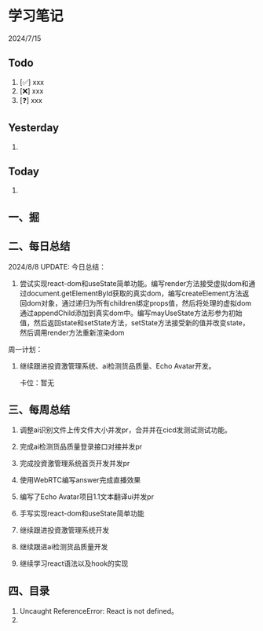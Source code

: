 # 学习笔记

2024/7/15



## Todo

1. [✅] xxx
2. [❌] xxx
3. [❓] xxx



## Yesterday

1. 




## Today

1. 



## 一、掘





## 二、每日总结

2024/8/8 UPDATE: 今日总结：

1. 尝试实现react-dom和useState简单功能。编写render方法接受虚拟dom和通过document.getElementById获取的真实dom，编写createElement方法返回dom对象，通过递归为所有children绑定props值，然后将处理的虚拟dom通过appendChild添加到真实dom中。编写mayUseState方法形参为初始值，然后返回state和setState方法，setState方法接受新的值并改变state，然后调用render方法重新渲染dom

周一计划：

1. 继续跟进投資激管理系统、ai检测货品质量、Echo Avatar开发。

   卡位：暂无



## 三、每周总结

1. 调整ai识别文件上传文件大小并发pr，合并并在cicd发测试测试功能。
1. 完成ai检测货品质量登录接口对接并发pr
1. 完成投資激管理系统首页开发并发pr
1. 使用WebRTC编写answer完成直播效果
1. 编写了Echo Avatar项目1.1文本翻译ui并发pr
1. 手写实现react-dom和useState简单功能



1. 继续跟进投資激管理系统开发

2. 继续跟进ai检测货品质量开发

3. 继续学习react语法以及hook的实现




## 四、目录

1. Uncaught ReferenceError: React is not defined。
2. 